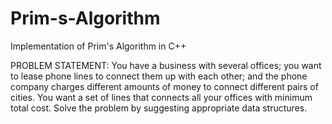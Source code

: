 # Prim-s-Algorithm
Implementation of Prim's Algorithm in C++

PROBLEM STATEMENT:
	You have a business with several offices; you want to lease phone lines to connect them up
	with each other; and the phone company charges different amounts of money to connect
	different pairs of cities. You want a set of lines that connects all your offices with minimum total cost.
	Solve the problem by suggesting appropriate data structures.
